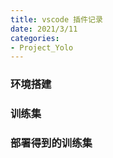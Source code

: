 ```yaml
---
title: vscode 插件记录
date: 2021/3/11
categories:
- Project_Yolo
---
```


### 环境搭建

### 训练集

### 部署得到的训练集